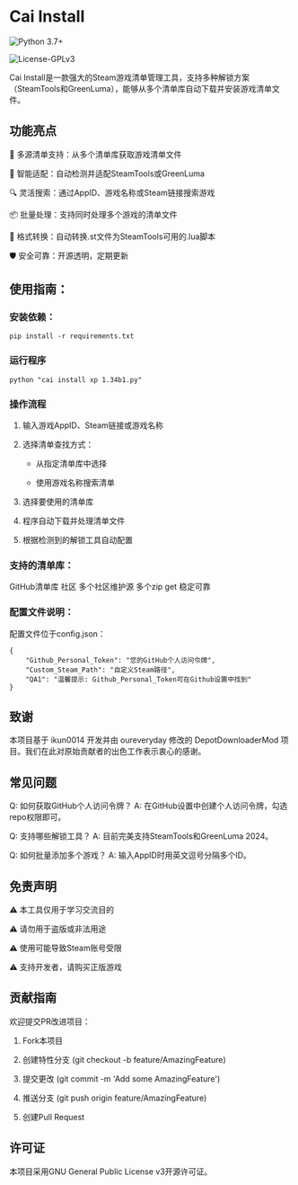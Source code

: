 # Cai Install

![Python 3.7+](https://img.shields.io/badge/Python-3.7%2B-blue)

![License-GPLv3](https://img.shields.io/badge/License-GPLv3-green)

Cai Install是一款强大的Steam游戏清单管理工具，支持多种解锁方案（SteamTools和GreenLuma），能够从多个清单库自动下载并安装游戏清单文件。

## 功能亮点
🚀 多源清单支持：从多个清单库获取游戏清单文件

🧩 智能适配：自动检测并适配SteamTools或GreenLuma

🔍 灵活搜索：通过AppID、游戏名称或Steam链接搜索游戏

📦 批量处理：支持同时处理多个游戏的清单文件

🔄 格式转换：自动转换.st文件为SteamTools可用的.lua脚本

🛡️ 安全可靠：开源透明，定期更新

## 使用指南：
### 安装依赖：
`pip install -r requirements.txt`

### 运行程序
`python "cai install xp 1.34b1.py"`

### 操作流程
1. 输入游戏AppID、Steam链接或游戏名称

2. 选择清单查找方式：

   - 从指定清单库中选择

   - 使用游戏名称搜索清单

3. 选择要使用的清单库

4. 程序自动下载并处理清单文件

5. 根据检测到的解锁工具自动配置

### 支持的清单库：
GitHub清单库	社区	多个社区维护源
多个zip get   稳定可靠

### 配置文件说明：
配置文件位于config.json：

```
{
    "Github_Personal_Token": "您的GitHub个人访问令牌",
    "Custom_Steam_Path": "自定义Steam路径",
    "QA1": "温馨提示: Github_Personal_Token可在Github设置中找到"
}
```

## 致谢
本项目基于 ikun0014 开发并由 oureveryday 修改的 DepotDownloaderMod 项目。我们在此对原始贡献者的出色工作表示衷心的感谢。

## 常见问题
Q: 如何获取GitHub个人访问令牌？
A: 在GitHub设置中创建个人访问令牌，勾选repo权限即可。

Q: 支持哪些解锁工具？
A: 目前完美支持SteamTools和GreenLuma 2024。

Q: 如何批量添加多个游戏？
A: 输入AppID时用英文逗号分隔多个ID。

## 免责声明

⚠️ 本工具仅用于学习交流目的

⚠️ 请勿用于盗版或非法用途

⚠️ 使用可能导致Steam账号受限

⚠️ 支持开发者，请购买正版游戏

## 贡献指南
欢迎提交PR改进项目：

1. Fork本项目

2. 创建特性分支 (git checkout -b feature/AmazingFeature)

3. 提交更改 (git commit -m 'Add some AmazingFeature')

4. 推送分支 (git push origin feature/AmazingFeature)

5. 创建Pull Request

## 许可证

本项目采用GNU General Public License v3开源许可证。
